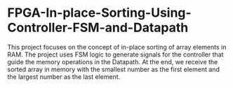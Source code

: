 # FPGA-In-place-Sorting-Using-Controller-FSM-and-Datapath
This project focuses on the concept of in-place sorting of array elements in RAM. The project uses FSM logic to generate signals for the controller that guide the memory operations in the Datapath. At the end, we receive the  sorted array in memory with the smallest number as the first element and the largest number as the last element.
